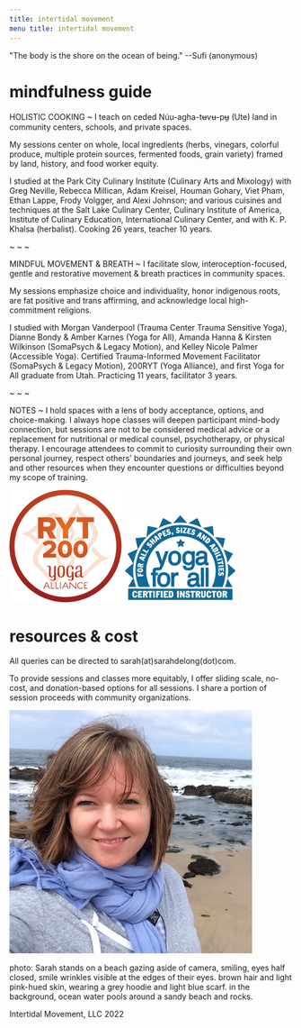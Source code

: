 ```yaml
---
title: intertidal movement  
menu title: intertidal movement
---
```


"The body is the shore on the ocean of being." --Sufi (anonymous)


# mindfulness guide  

HOLISTIC COOKING ~ I teach on ceded Núu-agha-tʉvʉ-pʉ̱ (Ute) land in community centers, schools, and private spaces. 

My sessions center on whole, local ingredients (herbs, vinegars, colorful produce, multiple protein sources, fermented foods, grain variety) framed by land, history, and food worker equity. 

I studied at the Park City Culinary Institute (Culinary Arts and Mixology) with Greg Neville, Rebecca Millican, Adam Kreisel, Houman Gohary, Viet Pham, Ethan Lappe, Frody Volgger, and Alexi Johnson; and various cuisines and techniques at the Salt Lake Culinary Center, Culinary Institute of America, Institute of Culinary Education, International Culinary Center, and with K. P. Khalsa (herbalist). Cooking 26 years, teacher 10 years. 

~ ~ ~ 

MINDFUL MOVEMENT & BREATH ~ I facilitate slow, interoception-focused, gentle and restorative movement & breath practices in community spaces. 

My sessions emphasize choice and individuality, honor indigenous roots, are fat positive and trans affirming, and acknowledge local high-commitment religions. 

I studied with Morgan Vanderpool (Trauma Center Trauma Sensitive Yoga), Dianne Bondy & Amber Karnes (Yoga for All), Amanda Hanna & Kirsten Wilkinson (SomaPsych & Legacy Motion), and Kelley Nicole Palmer (Accessible Yoga). Certified Trauma-Informed Movement Facilitator (SomaPsych & Legacy Motion), 200RYT (Yoga Alliance), and first Yoga for All graduate from Utah. Practicing 11 years, facilitator 3 years.   

~ ~ ~ 

NOTES ~ I hold spaces with a lens of body acceptance, options, and choice-making. I always hope classes will deepen participant mind-body connection, but sessions are not to be considered medical advice or a replacement for nutritional or medical counsel, psychotherapy, or physical therapy. I encourage attendees to commit to curiosity surrounding their own personal journey, respect others’ boundaries and journeys, and seek help and other resources when they encounter questions or difficulties beyond my scope of training.  

![RYT200](/RYT200.png)     ![yogaforallinstructor](/yfa_badge_cyan_200.jpg)  


# resources & cost 

All queries can be directed to sarah(at)sarahdelong(dot)com. 

To provide sessions and classes more equitably, I offer sliding scale, no-cost, and donation-based options for all sessions. I share a portion of session proceeds with community organizations. 

![me](/hihello.JPG)

photo: Sarah stands on a beach gazing aside of camera, smiling, eyes half closed, smile wrinkles visible at the edges of their eyes. brown hair and light pink-hued skin, wearing a grey hoodie and light blue scarf. in the background, ocean water pools around a sandy beach and rocks.

Intertidal Movement, LLC 2022
